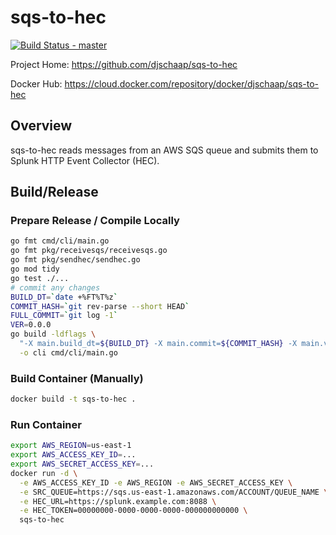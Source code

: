 # sqs-to-hec

[![Build Status - master](https://travis-ci.com/djschaap/sqs-to-hec.svg?branch=master)](https://travis-ci.com/djschaap/sqs-to-hec)

Project Home: https://github.com/djschaap/sqs-to-hec

Docker Hub: https://cloud.docker.com/repository/docker/djschaap/sqs-to-hec

## Overview

sqs-to-hec reads messages from an AWS SQS queue and submits them to
Splunk HTTP Event Collector (HEC).

## Build/Release

### Prepare Release / Compile Locally

```bash
go fmt cmd/cli/main.go
go fmt pkg/receivesqs/receivesqs.go
go fmt pkg/sendhec/sendhec.go
go mod tidy
go test ./...
# commit any changes
BUILD_DT=`date +%FT%T%z`
COMMIT_HASH=`git rev-parse --short HEAD`
FULL_COMMIT=`git log -1`
VER=0.0.0
go build -ldflags \
  "-X main.build_dt=${BUILD_DT} -X main.commit=${COMMIT_HASH} -X main.version=${VER}" \
  -o cli cmd/cli/main.go
```

### Build Container (Manually)

```bash
docker build -t sqs-to-hec .
```

### Run Container

```bash
export AWS_REGION=us-east-1
export AWS_ACCESS_KEY_ID=...
export AWS_SECRET_ACCESS_KEY=...
docker run -d \
  -e AWS_ACCESS_KEY_ID -e AWS_REGION -e AWS_SECRET_ACCESS_KEY \
  -e SRC_QUEUE=https://sqs.us-east-1.amazonaws.com/ACCOUNT/QUEUE_NAME \
  -e HEC_URL=https://splunk.example.com:8088 \
  -e HEC_TOKEN=00000000-0000-0000-0000-000000000000 \
  sqs-to-hec
```
